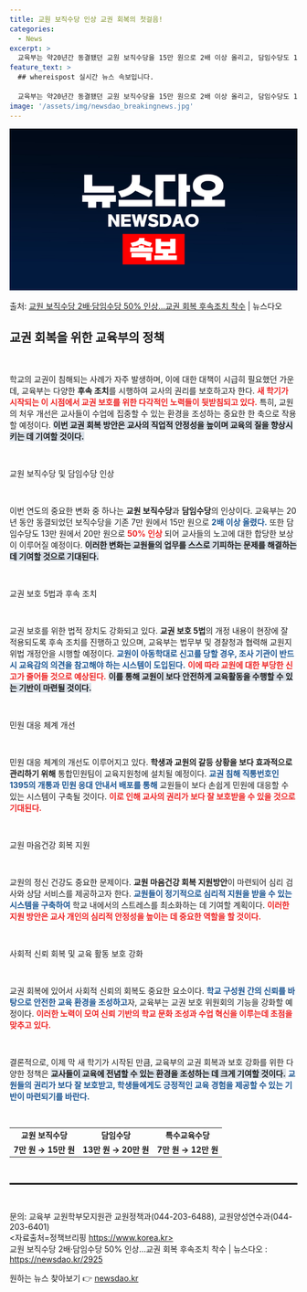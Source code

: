 ```yaml
---
title: 교원 보직수당 인상 교권 회복의 첫걸음!
categories:
  - News
excerpt: >
  교육부는 약20년간 동결됐던 교원 보직수당을 15만 원으로 2배 이상 올리고, 담임수당도 13만 원으로 50…
feature_text: >
  ## whereispost 실시간 뉴스 속보입니다.

  교육부는 약20년간 동결됐던 교원 보직수당을 15만 원으로 2배 이상 올리고, 담임수당도 13만 원으로 50…
image: '/assets/img/newsdao_breakingnews.jpg'
---
```


![뉴스다오 속보](/assets/img/newsdao_breakingnews.jpg)

<p>출처: <a href="https://newsdao.kr/2925" rel="dofollow">교원 보직수당 2배·담임수당 50% 인상…교권 회복 후속조치 착수</a> | 뉴스다오</p>

<h2 data-ke-size="size26">교권 회복을 위한 교육부의 정책</h2>

<p data-ke-size="size16">&nbsp;</p>

학교의 교권이 침해되는 사례가 자주 발생하며, 이에 대한 대책이 시급히 필요했던 가운데, 교육부는 다양한 <b>후속 조치</b>를 시행하여 교사의 권리를 보호하고자 한다. <b><span style="color: #ee2323;">새 학기가 시작되는 이 시점에서 교권 보호를 위한 다각적인 노력들이 뒷받침되고 있다.</span></b> 특히, 교원의 처우 개선은 교사들이 수업에 집중할 수 있는 환경을 조성하는 중요한 한 축으로 작용할 예정이다. <b><span style="background-color: #21538527;">이번 교권 회복 방안은 교사의 직업적 안정성을 높이며 교육의 질을 향상시키는 데 기여할 것이다.</span></b>

<p data-ke-size="size16">&nbsp;</p>

교원 보직수당 및 담임수당 인상

<p data-ke-size="size16">&nbsp;</p>

이번 연도의 중요한 변화 중 하나는 <b>교원 보직수당</b>과 <b>담임수당</b>의 인상이다. 교육부는 20년 동안 동결되었던 보직수당을 기존 7만 원에서 15만 원으로 <b><span style="color: #1a5490;">2배 이상 올렸다.</span></b> 또한 담임수당도 13만 원에서 20만 원으로 <b><span style="color: #ee2323;">50% 인상</span></b> 되어 교사들의 노고에 대한 합당한 보상이 이루어질 예정이다. <b><span style="background-color: #21538527;">이러한 변화는 교원들의 업무를 스스로 기피하는 문제를 해결하는 데 기여할 것으로 기대된다.</span></b>

<p data-ke-size="size16">&nbsp;</p>

교권 보호 5법과 후속 조치

<p data-ke-size="size16">&nbsp;</p>

교권 보호를 위한 법적 장치도 강화되고 있다. <b>교권 보호 5법</b>의 개정 내용이 현장에 잘 적용되도록 후속 조치를 진행하고 있으며, 교육부는 법무부 및 경찰청과 협력해 교원지위법 개정안을 시행할 예정이다. <b><span style="color: #1a5490;">교원이 아동학대로 신고를 당할 경우, 조사 기관이 반드시 교육감의 의견을 참고해야 하는 시스템이 도입된다.</span></b> <b><span style="color: #ee2323;">이에 따라 교원에 대한 부당한 신고가 줄어들 것으로 예상된다.</span></b> <b><span style="background-color: #21538527;">이를 통해 교원이 보다 안전하게 교육활동을 수행할 수 있는 기반이 마련될 것이다.</span></b>

<p data-ke-size="size16">&nbsp;</p>

민원 대응 체계 개선

<p data-ke-size="size16">&nbsp;</p>

민원 대응 체계의 개선도 이루어지고 있다. <b>학생과 교원의 갈등 상황을 보다 효과적으로 관리하기 위해</b> 통합민원팀이 교육지원청에 설치될 예정이다. <b><span style="color: #1a5490;">교권 침해 직통번호인 1395의 개통과 민원 응대 안내서 배포를 통해</span></b> 교원들이 보다 손쉽게 민원에 대응할 수 있는 시스템이 구축될 것이다. <b><span style="color: #ee2323;">이로 인해 교사의 권리가 보다 잘 보호받을 수 있을 것으로 기대된다.</span></b>

<p data-ke-size="size16">&nbsp;</p>

교원 마음건강 회복 지원

<p data-ke-size="size16">&nbsp;</p>

교원의 정신 건강도 중요한 문제이다. <b>교원 마음건강 회복 지원방안</b>이 마련되어 심리 검사와 상담 서비스를 제공하고자 한다. <b><span style="color: #1a5490;">교원들이 정기적으로 심리적 지원을 받을 수 있는 시스템을 구축하여</span></b> 학교 내에서의 스트레스를 최소화하는 데 기여할 계획이다. <b><span style="color: #ee2323;">이러한 지원 방안은 교사 개인의 심리적 안정성을 높이는 데 중요한 역할을 할 것이다.</span></b>

<p data-ke-size="size16">&nbsp;</p>

사회적 신뢰 회복 및 교육 활동 보호 강화

<p data-ke-size="size16">&nbsp;</p>

교권 회복에 있어서 사회적 신뢰의 회복도 중요한 요소이다. <b><span style="color: #1a5490;">학교 구성원 간의 신뢰를 바탕으로 안전한 교육 환경을 조성하고</span></b>자, 교육부는 교권 보호 위원회의 기능을 강화할 예정이다. <b><span style="color: #ee2323;">이러한 노력이 모여 신뢰 기반의 학교 문화 조성과 수업 혁신을 이루는데 초점을 맞추고 있다.</span></b>

<p data-ke-size="size16">&nbsp;</p>

결론적으로, 이제 막 새 학기가 시작된 만큼, 교육부의 교권 회복과 보호 강화를 위한 다양한 정책은 <b><span style="background-color: #21538527;">교사들이 교육에 전념할 수 있는 환경을 조성하는 데 크게 기여할 것이다.</span></b> <b><span style="color: #1a5490;">교원들의 권리가 보다 잘 보호받고, 학생들에게도 긍정적인 교육 경험을 제공할 수 있는 기반이 마련되기를 바란다.</span></b> 

<p data-ke-size="size16">&nbsp;</p>

<table style="border-collapse: collapse; width: 100%;">
    <tr>
        <td style="text-align: center; height: 17px;"><b>교원 보직수당</b></td>
        <td style="text-align: center; height: 17px;"><b>담임수당</b></td>
        <td style="text-align: center; height: 17px;"><b>특수교육수당</b></td>
    </tr>
    <tr>
        <td style="text-align: center; height: 17px;"><b>7만 원 → 15만 원</b></td>
        <td style="text-align: center; height: 17px;"><b>13만 원 → 20만 원</b></td>
        <td style="text-align: center; height: 17px;"><b>7만 원 → 12만 원</b></td>
    </tr>
</table>

<p data-ke-size="size16">&nbsp;</p>

<hr style="border: 1px solid #000;" />

<p data-ke-size="size16">&nbsp;</p> 

문의: 교육부 교원학부모지원관 교원정책과(044-203-6488), 교원양성연수과(044-203-6401)  
<자료출처=정책브리핑 https://www.korea.kr>  
 교원 보직수당 2배·담임수당 50% 인상…교권 회복 후속조치 착수 | 뉴스다오 : https://newsdao.kr/2925 

원하는 뉴스 찾아보기 👉 <a href="https://newsdao.kr" rel="dofollow">newsdao.kr</a>


